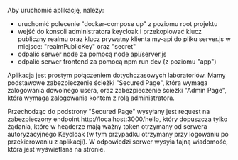 Aby uruchomić aplikację, należy:

- uruchomić polecenie "docker-compose up" z poziomu root projektu
- wejść do konsoli administratora keycloak i przekopiować klucz publiczny realmu oraz klucz prywatny klienta my-api do pliku server.js w miejsce: "realmPublicKey" oraz "secret"
- odpalić serwer node za pomocą node api/server.js
- odpalić serwer frontend za pomocą npm run dev (z poziomu "app")


Aplikacja jest prostym połączeniem dotychczasowych laboratoriów. Mamy podstawowe zabezpieczenie ścieżki "Secured Page", która wymaga zalogowania dowolnego usera, oraz zabezpieczenie ścieżki "Admin Page", która wymaga zalogowania kontem z rolą administratora.


Przechodząc do podstrony "Secured Page" wysyłany jest request na zabezpieczony endpoint http://localhost:3000/hello, który dopuszcza tylko żądania, które w headerze mają ważny token otrzymany od serwera autoryzacyjnego Keycloak (w tym przypadku otrzymany przy logowaniu po przekierowaniu z aplikacji). W odpowiedzi serwer wysyła tajną wiadomość, która jest wyświetlana na stronie.